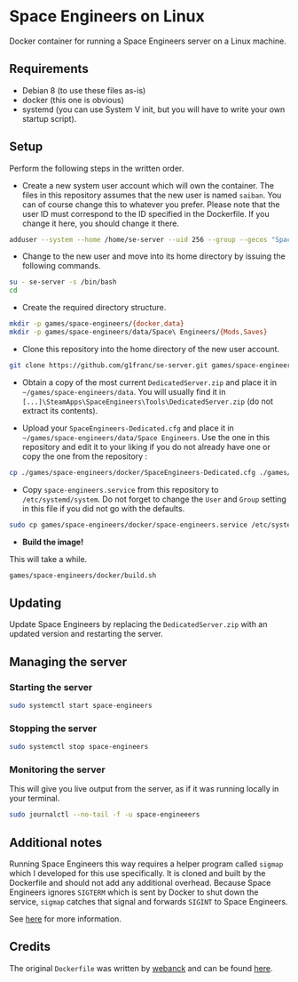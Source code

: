 # Space Engineers on Linux
Docker container for running a Space Engineers server on a Linux machine.

## Requirements
- Debian 8 (to use these files as-is)
- docker (this one is obvious)
- systemd (you can use System V init, but you will have to write your own startup script).

## Setup
Perform the following steps in the written order.

- Create a new system user account which will own the container. The files in this repository assumes that the new user is named `saiban`. You can of course change this to whatever you prefer. Please note that the user ID must correspond to the ID specified in the Dockerfile. If you change it here, you should change it there.

```bash
adduser --system --home /home/se-server --uid 256 --group --gecos "Space Engineers" se-server
```

- Change to the new user and move into its home directory by issuing the following commands.

```bash
su - se-server -s /bin/bash
cd
 ```
- Create the required directory structure.

```bash
mkdir -p games/space-engineers/{docker,data}
mkdir -p games/space-engineers/data/Space\ Engineers/{Mods,Saves}
```

- Clone this repository into the home directory of the new user account.

```bash
git clone https://github.com/g1franc/se-server.git games/space-engineers/docker
```

- Obtain a copy of the most current `DedicatedServer.zip` and place it in `~/games/space-engineers/data`. You will usually find it in `[...]\SteamApps\SpaceEngineers\Tools\DedicatedServer.zip` (do not extract its contents).

- Upload your `SpaceEngineers-Dedicated.cfg` and place it in `~/games/space-engineers/data/Space Engineers`. Use the one in this repository and edit it to your liking if you do not already have one or copy the one from the repository
:
```bash
cp ./games/space-engineers/docker/SpaceEngineers-Dedicated.cfg ./games/space-engineers/data/Space\ Engineers
```

- Copy `space-engineers.service` from this repository to `/etc/systemd/system`. Do not forget to change the `User` and `Group` setting in this file if you did not go with the defaults.

```bash
sudo cp games/space-engineers/docker/space-engineers.service /etc/systemd/system
```

- **Build the image!**

This will take a while.

```bash
games/space-engineers/docker/build.sh
```

## Updating
Update Space Engineers by replacing the `DedicatedServer.zip` with an updated version and restarting the server.

## Managing the server

### Starting the server

```bash
sudo systemctl start space-engineers
```

### Stopping the server

```bash
sudo systemctl stop space-engineers
```

### Monitoring the server
This will give you live output from the server, as if it was running locally in your terminal.

```bash
sudo journalctl --no-tail -f -u space-engineeers
```

## Additional notes
Running Space Engineers this way requires a helper program called `sigmap` which I developed for this use specifically. It is cloned and built by the Dockerfile and should not add any additional overhead. Because Space Engineers ignores `SIGTERM` which is sent by Docker to shut down the service, `sigmap` catches that signal and forwards `SIGINT` to Space Engineers.

See [here](https://github.com/marjacob/sigmap "sigmap") for more information.

## Credits
The original `Dockerfile` was written by [webanck](https://github.com/webanck "webanck") and can be found [here](https://github.com/webanck/docker-wine-steam "Steam with Docker").
